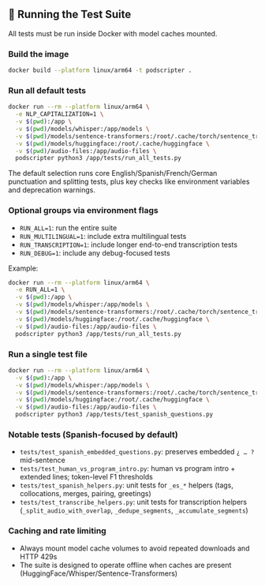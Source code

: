 ## 🧪 Running the Test Suite

All tests must be run inside Docker with model caches mounted.

### Build the image

```bash
docker build --platform linux/arm64 -t podscripter .
```

### Run all default tests

```bash
docker run --rm --platform linux/arm64 \
  -e NLP_CAPITALIZATION=1 \
  -v $(pwd):/app \
  -v $(pwd)/models/whisper:/app/models \
  -v $(pwd)/models/sentence-transformers:/root/.cache/torch/sentence_transformers \
  -v $(pwd)/models/huggingface:/root/.cache/huggingface \
  -v $(pwd)/audio-files:/app/audio-files \
  podscripter python3 /app/tests/run_all_tests.py
```

The default selection runs core English/Spanish/French/German punctuation and splitting tests, plus key checks like environment variables and deprecation warnings.

### Optional groups via environment flags

- `RUN_ALL=1`: run the entire suite
- `RUN_MULTILINGUAL=1`: include extra multilingual tests
- `RUN_TRANSCRIPTION=1`: include longer end-to-end transcription tests
- `RUN_DEBUG=1`: include any debug-focused tests

Example:

```bash
docker run --rm --platform linux/arm64 \
  -e RUN_ALL=1 \
  -v $(pwd):/app \
  -v $(pwd)/models/whisper:/app/models \
  -v $(pwd)/models/sentence-transformers:/root/.cache/torch/sentence_transformers \
  -v $(pwd)/models/huggingface:/root/.cache/huggingface \
  -v $(pwd)/audio-files:/app/audio-files \
  podscripter python3 /app/tests/run_all_tests.py
```

### Run a single test file

```bash
docker run --rm --platform linux/arm64 \
  -v $(pwd):/app \
  -v $(pwd)/models/whisper:/app/models \
  -v $(pwd)/models/sentence-transformers:/root/.cache/torch/sentence_transformers \
  -v $(pwd)/models/huggingface:/root/.cache/huggingface \
  -v $(pwd)/audio-files:/app/audio-files \
  podscripter python3 /app/tests/test_spanish_questions.py
```

### Notable tests (Spanish-focused by default)

- `tests/test_spanish_embedded_questions.py`: preserves embedded `¿ … ?` mid-sentence
- `tests/test_human_vs_program_intro.py`: human vs program intro + extended lines; token-level F1 thresholds
- `tests/test_spanish_helpers.py`: unit tests for `_es_*` helpers (tags, collocations, merges, pairing, greetings)
- `tests/test_transcribe_helpers.py`: unit tests for transcription helpers (`_split_audio_with_overlap`, `_dedupe_segments`, `_accumulate_segments`)

### Caching and rate limiting

- Always mount model cache volumes to avoid repeated downloads and HTTP 429s
- The suite is designed to operate offline when caches are present (HuggingFace/Whisper/Sentence-Transformers)
